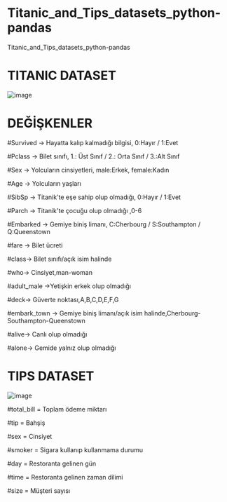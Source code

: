 # Titanic_and_Tips_datasets_python-pandas
Titanic_and_Tips_datasets_python-pandas
# TITANIC DATASET
![image](https://user-images.githubusercontent.com/101832704/177656991-0e998c14-5662-4076-bd8f-cbe94da0ab89.png)

# DEĞİŞKENLER

#Survived -> Hayatta kalıp kalmadığı bilgisi, 0:Hayır / 1:Evet

#Pclass -> Bilet sınıfı, 1.: Üst Sınıf / 2.: Orta Sınıf / 3.:Alt Sınıf

#Sex -> Yolcuların cinsiyetleri, male:Erkek, female:Kadın

#Age -> Yolcuların yaşları

#SibSp -> Titanik'te eşe sahip olup olmadığı, 0:Hayır / 1:Evet

#Parch -> Titanik'te çocuğu olup olmadığı ,0-6

#Embarked -> Gemiye biniş limanı, C:Cherbourg / S:Southampton / Q:Queenstown

#fare -> Bilet ücreti

#class-> Bilet sınıfı/açık isim halinde

#who-> Cinsiyet,man-woman

#adult_male ->Yetişkin erkek olup olmadığı

#deck-> Güverte noktası,A,B,C,D,E,F,G

#embark_town -> Gemiye biniş limanı/açık isim halinde,Cherbourg-Southampton-Queenstown

#alive-> Canlı olup olmadığı

#alone-> Gemide yalnız olup olmadığı

# TIPS DATASET
![image](https://user-images.githubusercontent.com/101832704/177656587-829c9e42-db61-46bd-b9ec-d62c304a748e.png)

#total_bill = Toplam ödeme miktarı

#tip = Bahşiş

#sex = Cinsiyet

#smoker = Sigara kullanıp kullanmama durumu

#day =  Restoranta gelinen gün

#time = Restoranta gelinen zaman dilimi

#size = Müşteri sayısı
